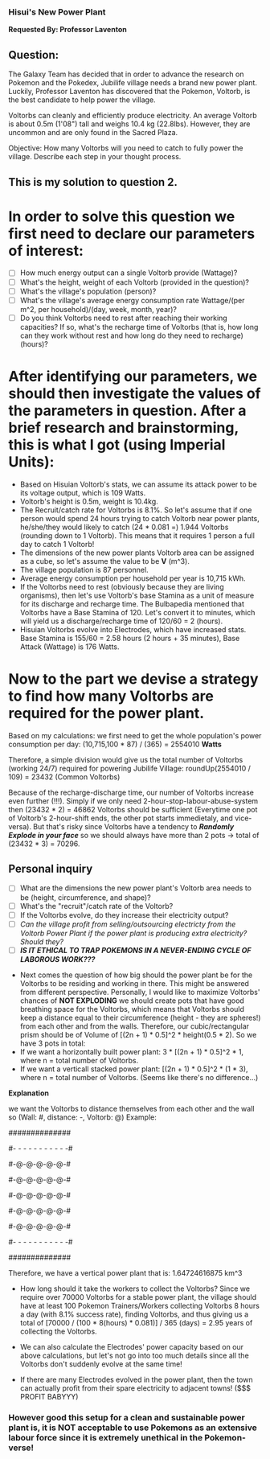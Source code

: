 ### Hisui's New Power Plant

**Requested By: Professor Laventon**

## Question:
The Galaxy Team has decided that in order to advance the research on Pokemon and the Pokedex, Jubilife village needs a brand new power plant. Luckily, Professor Laventon has discovered that the Pokemon, Voltorb, is the best candidate to help power the village.

Voltorbs can cleanly and efficiently produce electricity. An average Voltorb is about 0.5m (1'08") tall and weighs 10.4 kg (22.8lbs). However, they are uncommon and are only found in the Sacred Plaza.

Objective: How many Voltorbs will you need to catch to fully power the village. Describe each step in your thought process.

## This is my solution to question 2.

# In order to solve this question we first need to declare our parameters of interest:
- [ ] How much energy output can a single Voltorb provide (Wattage)?
- [ ] What's the height, weight of each Voltorb (provided in the question)?
- [ ] What's the village's population (person)?
- [ ] What's the village's average energy consumption rate Wattage/(per m^2, per household)/(day, week, month, year)?
- [ ] Do you think Voltorbs need to rest after reaching their working capacities? If so, what's the recharge time of Voltorbs (that is, how long can they work without rest and how long do they need to recharge) (hours)?

# After identifying our parameters, we should then investigate the values of the parameters in question. After a brief research and brainstorming, this is what I got (using Imperial Units):
- Based on Hisuian Voltorb's stats, we can assume its attack power to be its voltage output, which is 109 Watts.
- Voltorb's height is 0.5m, weight is 10.4kg.
- The Recruit/catch rate for Voltorbs is 8.1%. So let's assume that if one person would spend 24 hours trying to catch Voltorb near power plants, he/she/they would likely to catch (24 * 0.081 =) 1.944 Voltorbs (rounding down to 1 Voltorb). This means that it requires 1 person a full day to catch 1 Voltorb!
- The dimensions of the new power plants Voltorb area can be assigned as a cube, so let's assume the value to be **V** (m^3).
- The village population is 87 personnel.
- Average energy consumption per household per year is 10,715 kWh.
- If the Voltorbs need to rest (obviously because they are living organisms), then let's use Voltorb's base Stamina as a unit of measure for its discharge and recharge time. The Bulbapedia mentioned that Voltorbs have a Base Stamina of 120. Let's convert it to minutes, which will yield us a discharge/recharge time of 120/60 = 2 (hours).
- Hisuian Voltorbs evolve into Electrodes, which have increased stats. Base Stamina is 155/60 = 2.58 hours (2 hours + 35 minutes), Base Attack (Wattage) is 176 Watts.

# Now to the part we devise a strategy to find how many Voltorbs are required for the power plant.

Based on my calculations: we first need to get the whole population's power consumption per day: (10,715,100 * 87) / (365) = 2554010 **Watts**

Therefore, a simple division would give us the total number of Voltorbs (working 24/7) required for powering Jubilife Village: roundUp(2554010 / 109) = 23432 (Common Voltorbs)

Because of the recharge-discharge time, our number of Voltorbs increase even further (!!!). Simply if we only need 2-hour-stop-labour-abuse-system then (23432 * 2) = 46862 Voltorbs should be sufficient (Everytime one pot of Voltorb's 2-hour-shift ends, the other pot starts immedietaly, and vice-versa). But that's risky since Voltorbs have a tendency to ***Randomly Explode in your face*** so we should always have more than 2 pots -> total of (23432 * 3) = 70296.

## Personal inquiry ##

- [ ] What are the dimensions the new power plant's Voltorb area needs to be (height, circumference, and shape)?
- [ ] What's the "recruit"/catch rate of the Voltorb?
- [ ] If the Voltorbs evolve, do they increase their electricity output?
- [ ] *Can the village profit from selling/outsourcing electricty from the Voltorb Power Plant if the power plant is producing extra electricity? Should they?*
- [ ] ***IS IT ETHICAL TO TRAP POKEMONS IN A NEVER-ENDING CYCLE OF LABOROUS WORK???***

- Next comes the question of how big should the power plant be for the Voltorbs to be residing and working in there. This might be answered from different perspective.
  Personally, I would like to maximize Voltorbs' chances of **NOT EXPLODING** we should create pots that have good breathing space for the Voltorbs, which means that Voltorbs should keep a distance equal to their circumference (height - they are spheres!) from each other and from the walls. Therefore, our cubic/rectangular prism should be of Volume of [(2n + 1) * 0.5]^2 * height(0.5 * 2). So we have 3 pots in total:
- If we want a horizontally built power plant: 3 * [(2n + 1) * 0.5]^2 * 1, where n = total number of Voltorbs.
- If we want a verticall stacked power plant: [(2n + 1) * 0.5]^2 * (1 * 3), where n = total number of Voltorbs. (Seems like there's no difference...)

**Explanation**

we want the Voltorbs to distance themselves from each other and the wall so (Wall: #, distance: -, Voltorb: @)
Example:

##############

#- - - - - - - - - - -#

#-@-@-@-@-@-#

#-@-@-@-@-@-#

#-@-@-@-@-@-#

#-@-@-@-@-@-#

#-@-@-@-@-@-#

#- - - - - - - - - - -#

##############

Therefore, we have a vertical power plant that is: 1.64724616875 km^3

- How long should it take the workers to collect the Voltorbs?
  Since we require over 70000 Voltorbs for a stable power plant, the village should have at least 100 Pokemon Trainers/Workers collecting Voltorbs 8 hours a day (with 8.1% success rate), finding Voltorbs, and thus giving us a total of [70000 / (100 * 8(hours) * 0.081)] / 365 (days) = 2.95 years of collecting the Voltorbs.

- We can also calculate the Electrodes' power capacity based on our above calculations, but let's not go into too much details since all the Voltorbs don't suddenly evolve at the same time!

- If there are many Electrodes evolved in the power plant, then the town can actually profit from their spare electricity to adjacent towns! ($$$ PROFIT BABYYY)

### However good this setup for a clean and sustainable power plant is, it is NOT acceptable to use Pokemons as an extensive labour force since it is extremely unethical in the Pokemon-verse! ###











